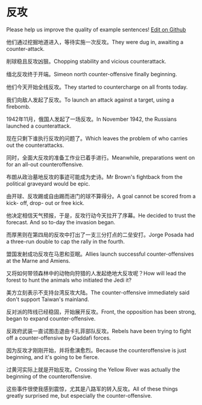# 反攻

Please help us improve the quality of example sentences! [Edit on Github](https://github.com/jiyushe/jiyu-example-sentence-source/blob/main/chinese/fangong.md)

<p><span class="chinese">他们通过挖掘地道进入，等待实施一次反攻。</span><span class="english">They were dug in, awaiting a counter-attack.</span></p>

<p><span class="chinese">削球稳且反攻凶狠。</span><span class="english">Chopping stability and vicious counterattack.</span></p>

<p><span class="chinese">缅北反攻终于开端。</span><span class="english">Simeon north counter-offensive finally beginning.</span></p>

<p><span class="chinese">他们今天开始全线反攻。</span><span class="english">They started to countercharge on all fronts today.</span></p>

<p><span class="chinese">我们向敌人发起了反攻。</span><span class="english">To launch an attack against a target, using a firebomb.</span></p>

<p><span class="chinese">1942年11月，俄国人发起了一场反攻。</span><span class="english">In November 1942, the Russians launched a counterattack.</span></p>

<p><span class="chinese">现在只剩下谁执行反攻的问题了。</span><span class="english">Which leaves the problem of who carries out the counterattacks.</span></p>

<p><span class="chinese">同时，全面大反攻的准备工作业已着手进行。</span><span class="english">Meanwhile, preparations went on for an all-out counteroffensive.</span></p>

<p><span class="chinese">布朗从政治墓地反攻的事迹可能成为史诗。</span><span class="english">Mr Brown's fightback from the political graveyard would be epic.</span></p>

<p><span class="chinese">由开球、反攻踢或自由踢而进门的球不算得分。</span><span class="english">A goal cannot be scored from a kick- off, drop- out or free kick.</span></p>

<p><span class="chinese">他决定相信天气预报，于是，反攻行动今天拉开了序幕。</span><span class="english">He decided to trust the forecast. And so to-day the invasion began.</span></p>

<p><span class="chinese">而厚黑则在第四局的反攻中打出了一支三分打点的二垒安打。</span><span class="english">Jorge Posada had a three-run double to cap the rally in the fourth.</span></p>

<p><span class="chinese">盟国发射成功反攻在马恩和亚眠。</span><span class="english">Allies launch successful counter-offensives at the Marne and Amiens.</span></p>

<p><span class="chinese">又将如何带领森林中的动物向狩猎的人发起绝地大反攻呢？</span><span class="english">How will lead the forest to hunt the animals who initiated the Jedi it?</span></p>

<p><span class="chinese">美方立刻表示不支持台湾反攻大陆。</span><span class="english">The counter-offensive immediately said don't support Taiwan's mainland.</span></p>

<p><span class="chinese">反对派的阵线已经稳固，开始展开反攻。</span><span class="english">Front, the opposition has been strong, began to expand counter-offensive.</span></p>

<p><span class="chinese">反政府武装一直试图击退由卡扎菲部队反攻。</span><span class="english">Rebels have been trying to fight off a counter-offensive by Gaddafi forces.</span></p>

<p><span class="chinese">因为反攻才刚刚开始，并将愈演愈烈。</span><span class="english">Because the counteroffensive is just beginning, and it's going to be fierce.</span></p>

<p><span class="chinese">过黄河实际上就是开始反攻。</span><span class="english">Crossing the Yellow River was actually the beginning of the counteroffensive.</span></p>

<p><span class="chinese">这些事件很使我感到震惊，尤其是八路军的转入反攻。</span><span class="english">All of these things greatly surprised me, but especially the counter-offensive.</span></p>

